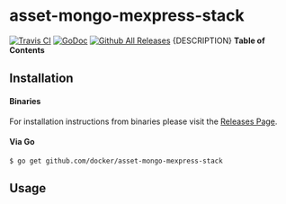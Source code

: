 # asset-mongo-mexpress-stack
[![Travis CI](https://img.shields.io/travis/docker/asset-mongo-mexpress-stack.svg?style=for-the-badge)](https://travis-ci.org/docker/asset-mongo-mexpress-stack)
[![GoDoc](https://img.shields.io/badge/godoc-reference-5272B4.svg?style=for-the-badge)](https://godoc.org/github.com/docker/asset-mongo-mexpress-stack)
[![Github All Releases](https://img.shields.io/github/downloads/docker/asset-mongo-mexpress-stack/total.svg?style=for-the-badge)](https://github.com/docker/asset-mongo-mexpress-stack/releases)
{DESCRIPTION}
**Table of Contents**
<!-- toc -->
<!-- tocstop -->
## Installation
#### Binaries
For installation instructions from binaries please visit the [Releases Page](https://github.com/docker/asset-mongo-mexpress-stack/releases).
#### Via Go
```console
$ go get github.com/docker/asset-mongo-mexpress-stack
```
## Usage
```console
```

